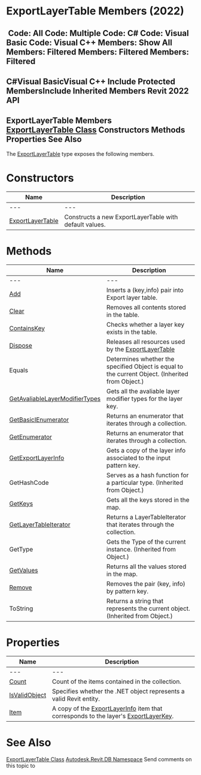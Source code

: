 # ExportLayerTable Members (2022)

﻿
 Code: All Code: Multiple Code: C# Code: Visual Basic Code: Visual C++  Members: Show All Members: Filtered Members: Filtered Members: Filtered   
---  
C#Visual BasicVisual C++
Include Protected MembersInclude Inherited Members
Revit 2022 API  
---  
ExportLayerTable Members  
[ExportLayerTable Class](e68ce1c7-a922-d1b7-53bb-f832a4bad273.md "ExportLayerTable Class") Constructors Methods Properties See Also  
---  
The [ExportLayerTable](e68ce1c7-a922-d1b7-53bb-f832a4bad273.md "ExportLayerTable Class") type exposes the following members.
# Constructors
| Name | Description |
| --- | --- |
| --- | --- | --- |
| [ExportLayerTable](7517ee6b-bead-0f55-a5bd-0954c60a5e5f.md "ExportLayerTable Constructor") | Constructs a new ExportLayerTable with default values. |

# Methods
| Name | Description |
| --- | --- |
| --- | --- | --- |
| [Add](fd422c8b-041f-7cd6-0362-877c13e73a58.md "Add Method") | Inserts a (key,info) pair into Export layer table. |
| [Clear](5d876de5-82b2-741f-0c4f-696e58d3cb14.md "Clear Method") | Removes all contents stored in the table. |
| [ContainsKey](9f8e8a59-e7bf-dc32-428e-f8d2a8fad7b1.md "ContainsKey Method") | Checks whether a layer key exists in the table. |
| [Dispose](c51e7884-7a81-c160-4008-1b3bf6ba8bac.md "Dispose Method") | Releases all resources used by the [ExportLayerTable](e68ce1c7-a922-d1b7-53bb-f832a4bad273.md "ExportLayerTable Class") |
| Equals | Determines whether the specified Object is equal to the current Object. (Inherited from Object.) |
| [GetAvaliableLayerModifierTypes](688f2403-1d4b-2498-8365-c5480fb9a080.md "GetAvaliableLayerModifierTypes Method") | Gets all the avaliable layer modifier types for the layer key. |
| [GetBasicIEnumerator](4e29b590-3f5f-7212-ec93-05134efbe113.md "GetBasicIEnumerator Method") | Returns an enumerator that iterates through a collection. |
| [GetEnumerator](59832e0d-60d1-ecac-3277-1015cb14fdf4.md "GetEnumerator Method") | Returns an enumerator that iterates through a collection. |
| [GetExportLayerInfo](9f41769c-080a-620e-2d68-828b27aa3565.md "GetExportLayerInfo Method") | Gets a copy of the layer info associated to the input pattern key. |
| GetHashCode | Serves as a hash function for a particular type.  (Inherited from Object.) |
| [GetKeys](d1d6c5e4-3fa0-cbd6-a1cf-10286541ade8.md "GetKeys Method") | Gets all the keys stored in the map. |
| [GetLayerTableIterator](c394571c-e0bf-c12c-738c-25d3c52f53ad.md "GetLayerTableIterator Method") | Returns a LayerTableIterator that iterates through the collection. |
| GetType | Gets the Type of the current instance. (Inherited from Object.) |
| [GetValues](2fa7d011-c5db-3863-af69-59b06d0a38a9.md "GetValues Method") | Returns all the values stored in the map. |
| [Remove](45231c89-3d97-da27-1087-880a5f973ed7.md "Remove Method") | Removes the pair (key, info) by pattern key. |
| ToString | Returns a string that represents the current object. (Inherited from Object.) |

# Properties
| Name | Description |
| --- | --- |
| --- | --- | --- |
| [Count](a5800563-a072-f89f-a71c-ebea82b66c38.md "Count Property") | Count of the items contained in the collection. |
| [IsValidObject](ba72c072-ccd2-8a1b-43bc-ede619e9a9f2.md "IsValidObject Property") | Specifies whether the .NET object represents a valid Revit entity. |
| [Item](60b9e640-022f-70f5-ae9e-7d970cc77f07.md "Item Property") | A copy of the [ExportLayerInfo](88a99694-968a-99f7-870a-f46737bd5927.md "ExportLayerInfo Class") item that corresponds to the layer's [ExportLayerKey](64d77004-5c0c-9af2-cae4-39448bbaffe9.md "ExportLayerKey Class"). |

# See Also
[ExportLayerTable Class](e68ce1c7-a922-d1b7-53bb-f832a4bad273.md "ExportLayerTable Class")
[Autodesk.Revit.DB Namespace](87546ba7-461b-c646-cbb1-2cb8f5bff8b2.md "Autodesk.Revit.DB Namespace")
Send comments on this topic to 